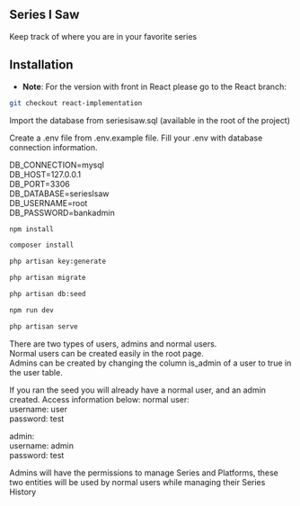 ## Series I Saw

Keep track of where you are in your favorite series

## Installation

- **Note**: For the version with front in React please go to the React branch:
```bash
git checkout react-implementation
```


Import the database from seriesisaw.sql (available in the root of the project)

Create a .env file from .env.example file. Fill your .env with database connection information.

DB_CONNECTION=mysql  
DB_HOST=127.0.0.1  
DB_PORT=3306  
DB_DATABASE=seriesIsaw  
DB_USERNAME=root  
DB_PASSWORD=bankadmin  

```bash
npm install

composer install

php artisan key:generate

php artisan migrate

php artisan db:seed

npm run dev

php artisan serve
```

There are two types of users, admins and normal users.  
Normal users can be created easily in the root page.  
Admins can be created by changing the column is_admin of a user to true in the user table.

If you ran the seed you will already have a normal user, and an admin created. Access information below:
normal user:  
username: user  
password: test  

admin:  
username: admin  
password: test  

Admins will have the permissions to manage Series and Platforms, these two entities will be used by normal users while managing their Series History


